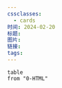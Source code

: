 ```yaml
---
cssclasses:
  - cards
时间: 2024-02-20
标题: 
图片: 
链接: 
tags:
---
```


```dataview
table
from "0-HTML"
```

